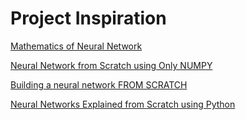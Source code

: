 # Project Inspiration
[Mathematics of Neural Network](https://youtu.be/b7NnMZPNIXA?si=71v6iAa4-5y6OQ6-)

[Neural Network from Scratch using Only NUMPY](https://youtu.be/YqFHs3gdyac?si=XCNLKEoZud-2NpFK)

[Building a neural network FROM SCRATCH](https://youtu.be/w8yWXqWQYmU?si=KtadAoMfusAPHtdw)

[Neural Networks Explained from Scratch using Python](https://youtu.be/9RN2Wr8xvro?si=AM1YFTry7N6qE8FD)
